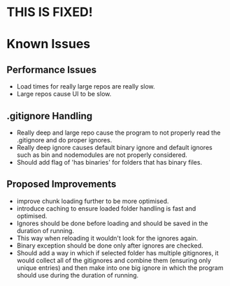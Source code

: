 # THIS IS FIXED!

# Known Issues

## Performance Issues
- Load times for really large repos are really slow.
- Large repos cause UI to be slow.

## .gitignore Handling
- Really deep and large repo cause the program to not properly read the .gitignore and do proper ignores.
- Really deep ignore causes default binary ignore and default ignores such as bin and nodemodules are not properly considered.
- Should add flag of 'has binaries' for folders that has binary files.

## Proposed Improvements
- improve chunk loading further to be more optimised.
- introduce caching to ensure loaded folder handling is fast and optimised.
- Ignores should be done before loading and should be saved in the duration of running.
- This way when reloading it wouldn't look for the ignores again.
- Binary exception should be done only after ignores are checked.
- Should add a way in which if selected folder has multiple gitignores, it would collect all of the gitignores and combine them (ensuring only unique entries) and then make into one big ignore in which the program should use during the duration of running.
